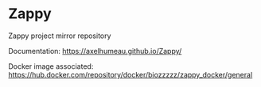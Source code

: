 # Zappy
Zappy project mirror repository

Documentation: https://axelhumeau.github.io/Zappy/

Docker image associated: https://hub.docker.com/repository/docker/biozzzzz/zappy_docker/general
